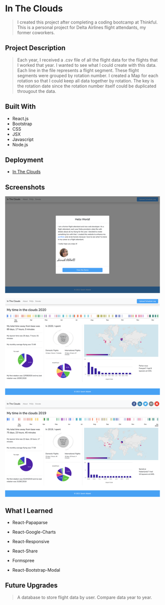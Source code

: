 # In The Clouds

> I created this project after completing a coding bootcamp at Thinkful. This is a personal project for Delta Airlines flight attendants, my former coworkers.

## Project Description

> Each year, I received a .csv file of all the flight data for the flights that I worked that year. I wanted to see what I could create with this data.
> Each line in the file represents a flight segment. These flight segments were grouped by rotation number. I created a Map for each rotation so that I could keep all data together by rotation. The key is the rotation date since the rotation number itself could be duplicated througout the data.

## Built With

- React.js
- Bootstrap
- CSS
- JSX
- Javascript
- Node.js

## Deployment

- [In The Clouds](https://above-the-clouds.vercel.app/)

## Screenshots

![Screenshot](./src/images/modal.png)

![Screenshot](./src/images/dashboard.png)

![Screenshot](./src/images/sharing.png)

## What I Learned

- React-Papaparse

- React-Google-Charts

- React-Responsive

- React-Share

- Formspree

- React-Bootstrap-Modal

## Future Upgrades

> A database to store flight data by user.
> Compare data year to year.
